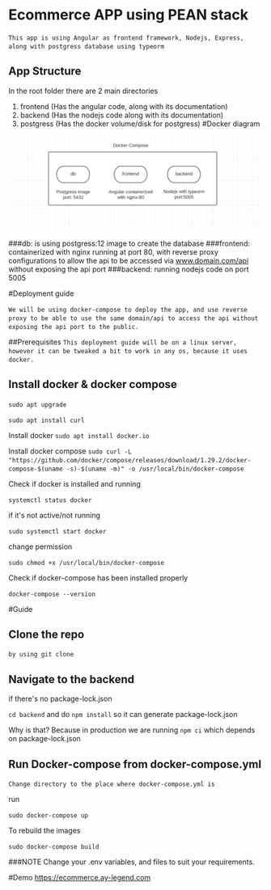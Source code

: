 # Ecommerce APP using PEAN stack
`This app is using Angular as frontend framework, Nodejs, Express, along with postgress database using typeorm`

## App Structure

In the root folder there are 2 main directories
1. frontend (Has the angular code, along with its documentation)
2. backend (Has the nodejs code along with its documentation)
3. postgress (Has the docker volume/disk for postgress)
#Docker diagram

![Alt text](./github-assets/docker.png?raw=true "Optional Title")

###db: is using postgress:12 image to create the database
###frontend: containerized with nginx running at port 80, with reverse proxy configurations to allow the api to be accessed via www.domain.com/api without exposing the api port
###backend: running nodejs code on port 5005

#Deployment guide

`We will be using docker-compose to deploy the app, and use reverse proxy to be able to use the same domain/api to access the api without exposing the api port to the public.`

##Prerequisites
`This deployment guide will be on a linux server, however it can be tweaked a bit to work in any os, because it uses docker.`

## Install docker & docker compose

`sudo apt upgrade`

`sudo apt install curl`

Install docker
`sudo apt install docker.io`

Install docker compose
`sudo curl -L "https://github.com/docker/compose/releases/download/1.29.2/docker-compose-$(uname -s)-$(uname -m)" -o /usr/local/bin/docker-compose`

Check if docker is installed and running

`systemctl status docker`

if it's not active/not running

`sudo systemctl start docker`

change permission

`sudo chmod +x /usr/local/bin/docker-compose`

Check if docker-compose has been installed properly

`docker-compose --version`

#Guide

## Clone the repo

`by using git clone`

## Navigate to the backend 
if there's no package-lock.json

`cd backend` and do `npm install` so it can generate package-lock.json

Why is that? Because in production we are running `npm ci` which depends on package-lock.json

## Run Docker-compose from docker-compose.yml

`Change directory to the place where docker-compose.yml is`

run

`sudo docker-compose up`

To rebuild the images

`sudo docker-compose build`

###NOTE
Change your .env variables, and files to suit your requirements.


#Demo
https://ecommerce.ay-legend.com


